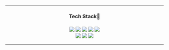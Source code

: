 <hr>
<h3 align='center'>Tech Stack🚩<h3>



<p align='center'>
  <img src="https://img.shields.io/badge/Python-blue?style=flat-square&logo=Python&logoColor=white"/></a>
  <img src="https://img.shields.io/badge/JS-yellow?style=flat-square&logo=JavaScript&logoColor=white"/></a>
  <img src="https://img.shields.io/badge/Django-black?style=flat-square&logo=Django&logoColor=white"/></a>
  <img src="https://img.shields.io/badge/Node.js-339933?style=flat-square&logo=Node.js&logoColor=white"/></a>
  <img src="https://img.shields.io/badge/React-61DAFB?style=flat-square&logo=React&logoColor=white"/></a>
  <br>
  <img src="https://img.shields.io/badge/TensorFlow-FF6F00?style=flat-square&logo=TensorFlow&logoColor=white"/></a>
  <img src="https://img.shields.io/badge/Keras-D00000?style=flat-square&logo=Keras&logoColor=white"/></a>
  <img src="https://img.shields.io/badge/PyTorch-EE4C2C?style=flat-square&logo=PyTorch&logoColor=white"/></a>
 </p>
 <hr>
 
 
